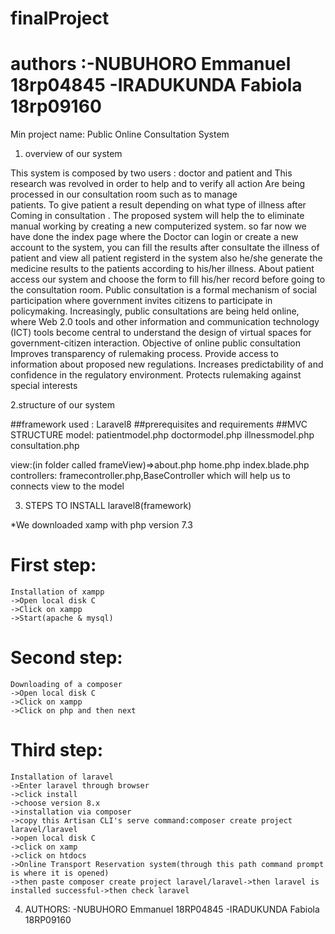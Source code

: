 # finalProject
authors :-NUBUHORO Emmanuel  18rp04845
         -IRADUKUNDA Fabiola  18rp09160
=============================================================================================
Min project name: Public Online Consultation System

1. overview of our system

This system is composed by two users : doctor  and patient and 
This research was revolved in order to help and to verify all action 
Are  being processed in our consultation room such as to manage  
patients.
To give patient a result  depending on what type of illness  after
Coming in  consultation  . The proposed system will help the 
to  eliminate manual working by creating a new computerized system.
so far now we have done the index page where the Doctor can login or create a new account to the system, you can  fill the results after  consultate  the  illness of patient  and view all patient  registerd in the system  also  he/she generate the  medicine results to the patients according to his/her illness. 
About patient access our system and choose the form to fill his/her record before going to the consultation room.
Public consultation is a formal mechanism of social participation where government invites citizens to participate in policymaking. Increasingly, public consultations are being held online, where Web 2.0 tools and other information and communication technology (ICT) tools become central to understand the design of virtual spaces for government-citizen interaction.
Objective of  online public consultation
Improves transparency of rulemaking process. Provide access to information about proposed new regulations. Increases predictability of and confidence in the regulatory environment. Protects rulemaking against special interests



2.structure of our system

##framework used : Laravel8
##prerequisites and requirements
    ##MVC STRUCTURE
model: patientmodel.php
            doctormodel.php
            illnessmodel.php
	consultation.php

view:(in folder called frameView)=>about.php
                                    home.php
         			index.blade.php
controllers: framecontroller.php,BaseController which will help us  to connects view to the model


3. STEPS TO INSTALL laravel8(framework)
                 
 
*We downloaded xamp with php version 7.3
  # First step:
    Installation of xampp
    ->Open local disk C
    ->Click on xampp
    ->Start(apache & mysql)
   
  # Second step:
    Downloading of a composer
    ->Open local disk C
    ->Click on xampp
    ->Click on php and then next


  # Third step: 
    Installation of laravel
    ->Enter laravel through browser
    ->click install 
    ->choose version 8.x
    ->installation via composer
    ->copy this Artisan CLI's serve command:composer create project laravel/laravel          
    ->open local disk C
    ->click on xamp
    ->click on htdocs
    ->Online Transport Reservation system(through this path command prompt is where it is opened)
    ->then paste composer create project laravel/laravel->then laravel is installed successful->then check laravel
      
4. AUTHORS:
-NUBUHORO  Emmanuel 18RP04845
-IRADUKUNDA Fabiola  18RP09160





         
